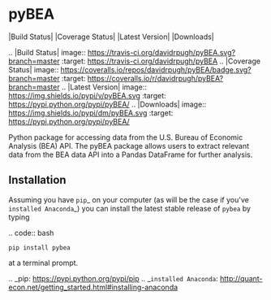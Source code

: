 pyBEA
=====

|Build Status| |Coverage Status| |Latest Version| |Downloads|

.. |Build Status| image:: https://travis-ci.org/davidrpugh/pyBEA.svg?branch=master
   :target: https://travis-ci.org/davidrpugh/pyBEA
.. |Coverage Status| image:: https://coveralls.io/repos/davidrpugh/pyBEA/badge.svg?branch=master
   :target: https://coveralls.io/r/davidrpugh/pyBEA?branch=master
.. |Latest Version| image:: https://img.shields.io/pypi/v/pyBEA.svg
   :target: https://pypi.python.org/pypi/pyBEA/
.. |Downloads| image:: https://img.shields.io/pypi/dm/pyBEA.svg
   :target: https://pypi.python.org/pypi/pyBEA/

Python package for accessing data from the U.S. Bureau of Economic Analysis (BEA) API.  The pyBEA package allows users to extract relevant data from the BEA data API into a Pandas DataFrame for further analysis.

Installation
------------

Assuming you have `pip`_ on your computer (as will be the case if you've `installed Anaconda`_) you can install the latest stable release of ``pybea`` by typing
    
.. code:: bash

    pip install pybea

at a terminal prompt.

.. _pip: https://pypi.python.org/pypi/pip
.. _`installed Anaconda`: http://quant-econ.net/getting_started.html#installing-anaconda
